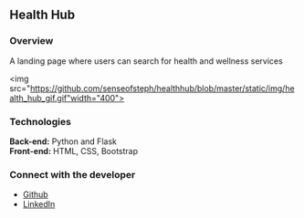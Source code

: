 ## Health Hub

### Overview

A landing page where users can search for health and wellness services

<img src="https://github.com/senseofsteph/healthhub/blob/master/static/img/health_hub_gif.gif"width="400">

### Technologies

**Back-end:**
Python and Flask<br>
**Front-end:**
HTML, CSS, Bootstrap<br>

### Connect with the developer

- [Github](https://github.com/senseofsteph)
- [LinkedIn](https://www.linkedin.com/in/stephanieogamba)